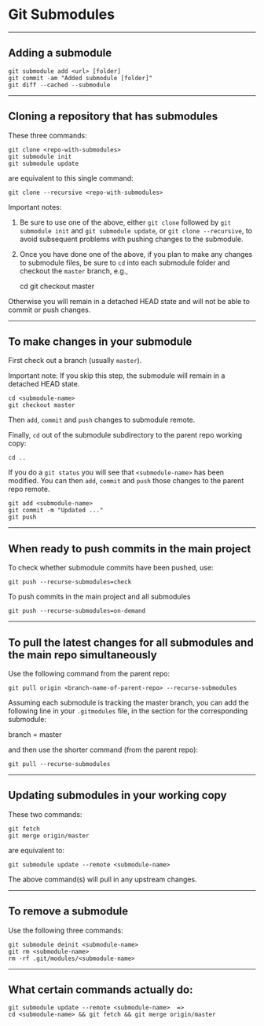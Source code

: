 # Git Submodules

----------------------------------------------------------------
## Adding a submodule

    git submodule add <url> [folder]
    git commit -am "Added submodule [folder]"
    git diff --cached --submodule

----------------------------------------------------------------
## Cloning a repository that has submodules

These three commands:

    git clone <repo-with-submodules>
    git submodule init
    git submodule update

are equivalent to this single command:

    git clone --recursive <repo-with-submodules>

Important notes:

1. Be sure to use one of the above, either `git clone` followed by `git
   submodule init` and `git submodule update`, or `git clone --recursive`,
   to avoid subsequent problems with pushing changes to the submodule.

2. Once you have done one of the above, if you plan to make any changes to
   submodule files, be sure to `cd` into each submodule folder and checkout
   the `master` branch, e.g.,

    cd <submodule-folder>
    git checkout master

Otherwise you will remain in a detached HEAD state and will not be able to
commit or push changes.

----------------------------------------------------------------
## To make changes in your submodule

First check out a branch (usually `master`).

Important note: If you skip this step, the submodule will remain in a detached
HEAD state.

    cd <submodule-name>
    git checkout master

Then `add`, `commit` and `push` changes to submodule remote.

Finally, `cd` out of the submodule subdirectory to the parent repo working copy:

    cd ..

If you do a `git status` you will see that `<submodule-name>` has been modified.
You can then `add`, `commit` and `push` those changes to the parent repo remote.

    git add <submodule-name>
    git commit -m "Updated ..."
    git push

----------------------------------------------------------------
## When ready to push commits in the main project

To check whether submodule commits have been pushed, use:

    git push --recurse-submodules=check

To push commits in the main project and all submodules

    git push --recurse-submodules=on-demand

----------------------------------------------------------------
## To pull the latest changes for all submodules and the main repo simultaneously

Use the following command from the parent repo:

    git pull origin <branch-name-of-parent-repo> --recurse-submodules

Assuming each submodule is tracking the master branch, you can add the following
line in your `.gitmodules` file, in the section for the corresponding submodule:

  branch = master

and then use the shorter command (from the parent repo):

    git pull --recurse-submodules

----------------------------------------------------------------
## Updating submodules in your working copy

These two commands:

    git fetch
    git merge origin/master

are equivalent to:

    git submodule update --remote <submodule-name>

The above command(s) will pull in any upstream changes.

----------------------------------------------------------------
## To remove a submodule

Use the following three commands:

    git submodule deinit <submodule-name>
    git rm <submodule-name>
    rm -rf .git/modules/<submodule-name>

----------------------------------------------------------------
## What certain commands actually do:

    git submodule update --remote <submodule-name>  =>
    cd <submodule-name> && git fetch && git merge origin/master
